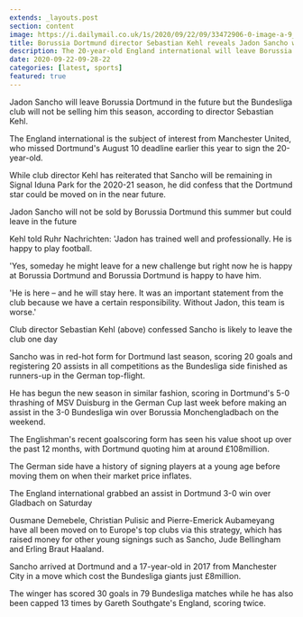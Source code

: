 ```yaml
---
extends: _layouts.post
section: content
image: https://i.dailymail.co.uk/1s/2020/09/22/09/33472906-0-image-a-9_1600762659787.jpg 
title: Borussia Dortmund director Sebastian Kehl reveals Jadon Sancho will leave but NOT in this season 
description: The 20-year-old England international will leave Borussia Dortmund in the future but the Bundesliga giants will not be selling him at all this season, according to director Sebastian Kehl. 
date: 2020-09-22-09-28-22 
categories: [latest, sports] 
featured: true 
--- 
```

Jadon Sancho will leave Borussia Dortmund in the future but the Bundesliga club will not be selling him this season, according to director Sebastian Kehl. 

The England international is the subject of interest from Manchester United, who missed Dortmund's August 10 deadline earlier this year to sign the 20-year-old. 

While club director Kehl has reiterated that Sancho will be remaining in Signal Iduna Park for the 2020-21 season, he did confess that the Dortmund star could be moved on in the near future.

Jadon Sancho will not be sold by Borussia Dortmund this summer but could leave in the future

Kehl told Ruhr Nachrichten: 'Jadon has trained well and professionally. He is happy to play football.

'Yes, someday he might leave for a new challenge but right now he is happy at Borussia Dortmund and Borussia Dortmund is happy to have him.

'He is here – and he will stay here. It was an important statement from the club because we have a certain responsibility. Without Jadon, this team is worse.'

Club director Sebastian Kehl (above) confessed Sancho is likely to leave the club one day

Sancho was in red-hot form for Dortmund last season, scoring 20 goals and registering 20 assists in all competitions as the Bundesliga side finished as runners-up in the German top-flight.

He has begun the new season in similar fashion, scoring in Dortmund's 5-0 thrashing of MSV Duisburg in the German Cup last week before making an assist in the 3-0 Bundesliga win over Borussia Monchengladbach on the weekend. 

The Englishman's recent goalscoring form has seen his value shoot up over the past 12 months, with Dortmund quoting him at around £108million. 

The German side have a history of signing players at a young age before moving them on when their market price inflates. 

The England international grabbed an assist in Dortmund 3-0 win over Gladbach on Saturday

Ousmane Demebele, Christian Pulisic and Pierre-Emerick Aubameyang have all been moved on to Europe's top clubs via this strategy, which has raised money for other young signings such as Sancho, Jude Bellingham and Erling Braut Haaland. 

Sancho arrived at Dortmund and a 17-year-old in 2017 from Manchester City in a move which cost the Bundesliga giants just £8million. 

The winger has scored 30 goals in 79 Bundesliga matches while he has also been capped 13 times by Gareth Southgate's England, scoring twice. 

